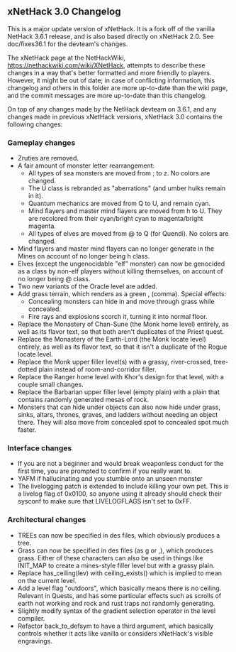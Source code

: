 ## xNetHack 3.0 Changelog

This is a major update version of xNetHack. It is a fork off of
the vanilla NetHack 3.6.1 release, and is also based directly on
xNetHack 2.0. See doc/fixes36.1 for the devteam's changes.

The xNetHack page at the NetHackWiki, https://nethackwiki.com/wiki/XNetHack,
attempts to describe these changes in a way that's better formatted and more
friendly to players. However, it might be out of date; in case of conflicting
information, this changelog and others in this folder are more up-to-date than
the wiki page, and the commit messages are more up-to-date than this changelog.

On top of any changes made by the NetHack devteam on 3.6.1, and any changes
made in previous xNetHack versions, xNetHack 3.0 contains the following
changes:

### Gameplay changes

- Zruties are removed.
- A fair amount of monster letter rearrangement:
  - All types of sea monsters are moved from ; to z. No colors are changed.
  - The U class is rebranded as "aberrations" (and umber hulks remain in it).
  - Quantum mechanics are moved from Q to U, and remain cyan.
  - Mind flayers and master mind flayers are moved from h to U. They are
    recolored from their cyan/bright cyan to magenta/bright magenta.
  - All types of elves are moved from @ to Q (for Quendi). No colors are
    changed.
- Mind flayers and master mind flayers can no longer generate in the Mines on
  account of no longer being h class.
- Elves (except the ungenocidable "elf" monster) can now be genocided as a
  class by non-elf players without killing themselves, on account of no longer
  being @ class.
- Two new variants of the Oracle level are added.
- Add grass terrain, which renders as a green , (comma). Special effects:
  - Concealing monsters can hide in and move through grass while concealed.
  - Fire rays and explosions scorch it, turning it into normal floor.
- Replace the Monastery of Chan-Sune (the Monk home level) entirely, as well as
  its flavor text, so that both aren't duplicates of the Priest quest.
- Replace the Monastery of the Earth-Lord (the Monk locate level) entirely, as
  well as its flavor text, so that it isn't a duplicate of the Rogue locate
  level.
- Replace the Monk upper filler level(s) with a grassy, river-crossed,
  tree-dotted plain instead of room-and-corridor filler.
- Replace the Ranger home level with Khor's design for that level, with a
  couple small changes.
- Replace the Barbarian upper filler level (empty plain) with a plain that
  contains randomly generated mesas of rock.
- Monsters that can hide under objects can also now hide under grass, sinks,
  altars, thrones, graves, and ladders without needing an object there. They
  will also move from concealed spot to concealed spot much faster.

### Interface changes

- If you are not a beginner and would break weaponless conduct for the first
  time, you are prompted to confirm if you really want to.
- YAFM if hallucinating and you stumble onto an unseen monster
- The livelogging patch is extended to include killing your own pet. This is a
  livelog flag of 0x0100, so anyone using it already should check their sysconf
  to make sure that LIVELOGFLAGS isn't set to 0xFF.

### Architectural changes

- TREEs can now be specified in des files, which obviously produces a tree.
- Grass can now be specified in des files (as g or ,), which produces grass.
  Either of these characters can also be used in things like INIT_MAP to create
  a mines-style filler level but with a grassy plain.
- Replace has_ceiling(lev) with ceiling_exists() which is implied to mean on
  the current level.
- Add a level flag "outdoors", which basically means there is no ceiling.
  Relevant in Quests, and has some particular effects such as scrolls of earth
  not working and rock and rust traps not randomly generating.
- Slightly modify syntax of the gradient selection operator in the level
  compiler.
- Refactor back_to_defsym to have a third argument, which basically controls
  whether it acts like vanilla or considers xNetHack's visible engravings.
